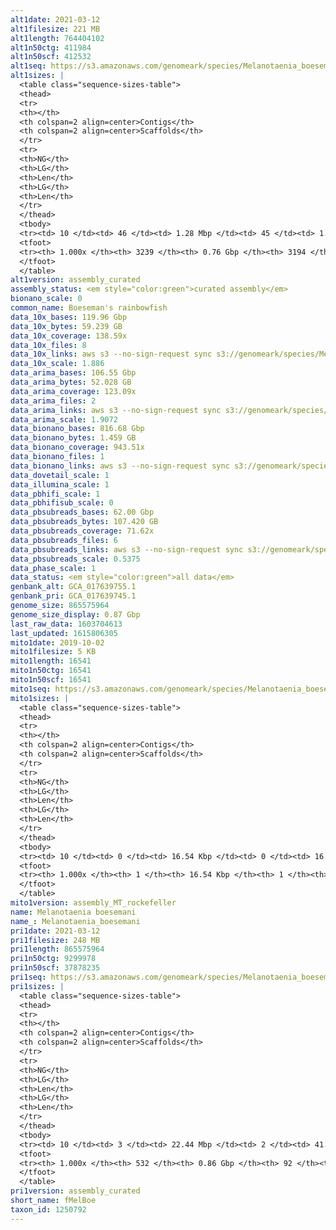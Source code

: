 ```yaml
---
alt1date: 2021-03-12
alt1filesize: 221 MB
alt1length: 764404102
alt1n50ctg: 411984
alt1n50scf: 412532
alt1seq: https://s3.amazonaws.com/genomeark/species/Melanotaenia_boesemani/fMelBoe1/assembly_curated/fMelBoe1.alt.cur.20210312.fasta.gz
alt1sizes: |
  <table class="sequence-sizes-table">
  <thead>
  <tr>
  <th></th>
  <th colspan=2 align=center>Contigs</th>
  <th colspan=2 align=center>Scaffolds</th>
  </tr>
  <tr>
  <th>NG</th>
  <th>LG</th>
  <th>Len</th>
  <th>LG</th>
  <th>Len</th>
  </tr>
  </thead>
  <tbody>
  <tr><td> 10 </td><td> 46 </td><td> 1.28 Mbp </td><td> 45 </td><td> 1.31 Mbp </td></tr>  <tr><td> 20 </td><td> 117 </td><td> 0.91 Mbp </td><td> 115 </td><td> 0.93 Mbp </td></tr>  <tr><td> 30 </td><td> 212 </td><td> 0.71 Mbp </td><td> 209 </td><td> 0.72 Mbp </td></tr>  <tr><td> 40 </td><td> 334 </td><td> 0.55 Mbp </td><td> 331 </td><td> 0.55 Mbp </td></tr>  <tr style="background-color:#cccccc;"><td> 50 </td><td> 496 </td><td> 0.41 Mbp </td><td> 492 </td><td> 0.41 Mbp </td></tr>  <tr><td> 60 </td><td> 712 </td><td> 0.31 Mbp </td><td> 708 </td><td> 0.31 Mbp </td></tr>  <tr><td> 70 </td><td> 1000 </td><td> 0.23 Mbp </td><td> 994 </td><td> 0.23 Mbp </td></tr>  <tr><td> 80 </td><td> 1395 </td><td> 0.16 Mbp </td><td> 1387 </td><td> 0.16 Mbp </td></tr>  <tr><td> 90 </td><td> 1966 </td><td> 0.11 Mbp </td><td> 1952 </td><td> 0.11 Mbp </td></tr>  <tr><td> 100 </td><td> 3238 </td><td> 420  bp </td><td> 3193 </td><td> 485  bp </td></tr>  </tbody>
  <tfoot>
  <tr><th> 1.000x </th><th> 3239 </th><th> 0.76 Gbp </th><th> 3194 </th><th> 0.76 Gbp </th></tr>
  </tfoot>
  </table>
alt1version: assembly_curated
assembly_status: <em style="color:green">curated assembly</em>
bionano_scale: 0
common_name: Boeseman's rainbowfish
data_10x_bases: 119.96 Gbp
data_10x_bytes: 59.239 GB
data_10x_coverage: 138.59x
data_10x_files: 8
data_10x_links: aws s3 --no-sign-request sync s3://genomeark/species/Melanotaenia_boesemani/fMelBoe1/genomic_data/10x/ .<br>
data_10x_scale: 1.886
data_arima_bases: 106.55 Gbp
data_arima_bytes: 52.028 GB
data_arima_coverage: 123.09x
data_arima_files: 2
data_arima_links: aws s3 --no-sign-request sync s3://genomeark/species/Melanotaenia_boesemani/fMelBoe1/genomic_data/arima/ .<br>
data_arima_scale: 1.9072
data_bionano_bases: 816.68 Gbp
data_bionano_bytes: 1.459 GB
data_bionano_coverage: 943.51x
data_bionano_files: 1
data_bionano_links: aws s3 --no-sign-request sync s3://genomeark/species/Melanotaenia_boesemani/fMelBoe1/genomic_data/bionano/ .<br>
data_dovetail_scale: 1
data_illumina_scale: 1
data_pbhifi_scale: 1
data_pbhifisub_scale: 0
data_pbsubreads_bases: 62.00 Gbp
data_pbsubreads_bytes: 107.420 GB
data_pbsubreads_coverage: 71.62x
data_pbsubreads_files: 6
data_pbsubreads_links: aws s3 --no-sign-request sync s3://genomeark/species/Melanotaenia_boesemani/fMelBoe1/genomic_data/pacbio/ . --exclude "*ccs*bam*"<br>
data_pbsubreads_scale: 0.5375
data_phase_scale: 1
data_status: <em style="color:green">all data</em>
genbank_alt: GCA_017639755.1
genbank_pri: GCA_017639745.1
genome_size: 865575964
genome_size_display: 0.87 Gbp
last_raw_data: 1603704613
last_updated: 1615806305
mito1date: 2019-10-02
mito1filesize: 5 KB
mito1length: 16541
mito1n50ctg: 16541
mito1n50scf: 16541
mito1seq: https://s3.amazonaws.com/genomeark/species/Melanotaenia_boesemani/fMelBoe1/assembly_MT_rockefeller/fMelBoe1.MT.20191002.fasta.gz
mito1sizes: |
  <table class="sequence-sizes-table">
  <thead>
  <tr>
  <th></th>
  <th colspan=2 align=center>Contigs</th>
  <th colspan=2 align=center>Scaffolds</th>
  </tr>
  <tr>
  <th>NG</th>
  <th>LG</th>
  <th>Len</th>
  <th>LG</th>
  <th>Len</th>
  </tr>
  </thead>
  <tbody>
  <tr><td> 10 </td><td> 0 </td><td> 16.54 Kbp </td><td> 0 </td><td> 16.54 Kbp </td></tr>  <tr><td> 20 </td><td> 0 </td><td> 16.54 Kbp </td><td> 0 </td><td> 16.54 Kbp </td></tr>  <tr><td> 30 </td><td> 0 </td><td> 16.54 Kbp </td><td> 0 </td><td> 16.54 Kbp </td></tr>  <tr><td> 40 </td><td> 0 </td><td> 16.54 Kbp </td><td> 0 </td><td> 16.54 Kbp </td></tr>  <tr style="background-color:#cccccc;"><td> 50 </td><td> 0 </td><td style="background-color:#ff8888;"> 16.54 Kbp </td><td> 0 </td><td style="background-color:#ff8888;"> 16.54 Kbp </td></tr>  <tr><td> 60 </td><td> 0 </td><td> 16.54 Kbp </td><td> 0 </td><td> 16.54 Kbp </td></tr>  <tr><td> 70 </td><td> 0 </td><td> 16.54 Kbp </td><td> 0 </td><td> 16.54 Kbp </td></tr>  <tr><td> 80 </td><td> 0 </td><td> 16.54 Kbp </td><td> 0 </td><td> 16.54 Kbp </td></tr>  <tr><td> 90 </td><td> 0 </td><td> 16.54 Kbp </td><td> 0 </td><td> 16.54 Kbp </td></tr>  <tr><td> 100 </td><td> 0 </td><td> 16.54 Kbp </td><td> 0 </td><td> 16.54 Kbp </td></tr>  </tbody>
  <tfoot>
  <tr><th> 1.000x </th><th> 1 </th><th> 16.54 Kbp </th><th> 1 </th><th> 16.54 Kbp </th></tr>
  </tfoot>
  </table>
mito1version: assembly_MT_rockefeller
name: Melanotaenia boesemani
name_: Melanotaenia_boesemani
pri1date: 2021-03-12
pri1filesize: 248 MB
pri1length: 865575964
pri1n50ctg: 9299978
pri1n50scf: 37878235
pri1seq: https://s3.amazonaws.com/genomeark/species/Melanotaenia_boesemani/fMelBoe1/assembly_curated/fMelBoe1.pri.cur.20210312.fasta.gz
pri1sizes: |
  <table class="sequence-sizes-table">
  <thead>
  <tr>
  <th></th>
  <th colspan=2 align=center>Contigs</th>
  <th colspan=2 align=center>Scaffolds</th>
  </tr>
  <tr>
  <th>NG</th>
  <th>LG</th>
  <th>Len</th>
  <th>LG</th>
  <th>Len</th>
  </tr>
  </thead>
  <tbody>
  <tr><td> 10 </td><td> 3 </td><td> 22.44 Mbp </td><td> 2 </td><td> 41.08 Mbp </td></tr>  <tr><td> 20 </td><td> 7 </td><td> 18.58 Mbp </td><td> 4 </td><td> 39.49 Mbp </td></tr>  <tr><td> 30 </td><td> 13 </td><td> 14.01 Mbp </td><td> 6 </td><td> 39.29 Mbp </td></tr>  <tr><td> 40 </td><td> 19 </td><td> 12.20 Mbp </td><td> 8 </td><td> 38.00 Mbp </td></tr>  <tr style="background-color:#cccccc;"><td> 50 </td><td> 27 </td><td style="background-color:#88ff88;"> 9.30 Mbp </td><td> 10 </td><td style="background-color:#88ff88;"> 37.88 Mbp </td></tr>  <tr><td> 60 </td><td> 40 </td><td> 5.51 Mbp </td><td> 13 </td><td> 35.46 Mbp </td></tr>  <tr><td> 70 </td><td> 59 </td><td> 3.87 Mbp </td><td> 15 </td><td> 34.71 Mbp </td></tr>  <tr><td> 80 </td><td> 88 </td><td> 2.36 Mbp </td><td> 18 </td><td> 31.82 Mbp </td></tr>  <tr><td> 90 </td><td> 140 </td><td> 1.13 Mbp </td><td> 20 </td><td> 30.54 Mbp </td></tr>  <tr><td> 100 </td><td> 531 </td><td> 165  bp </td><td> 91 </td><td> 874  bp </td></tr>  </tbody>
  <tfoot>
  <tr><th> 1.000x </th><th> 532 </th><th> 0.86 Gbp </th><th> 92 </th><th> 0.87 Gbp </th></tr>
  </tfoot>
  </table>
pri1version: assembly_curated
short_name: fMelBoe
taxon_id: 1250792
---
```

